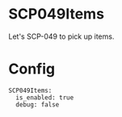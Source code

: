 # SCP049Items
Let's SCP-049 to pick up items.

# Config
```
SCP049Items:
  is_enabled: true
  debug: false
```
